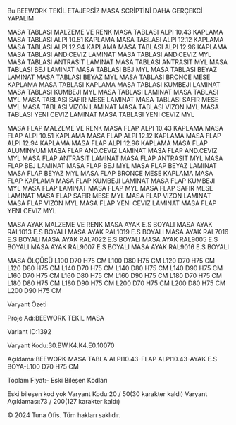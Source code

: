 Bu BEEWORK TEKİL ETAJERSİZ MASA SCRİPTİNİ DAHA GERÇEKCİ YAPALIM

MASA TABLASI MALZEME VE RENK
    MASA TABLASI ALPI 10.43 KAPLAMA
    MASA TABLASI ALPI 10.51 KAPLAMA
    MASA TABLASI ALPI 12.12 KAPLAMA
    MASA TABLASI ALPI 12.94 KAPLAMA
    MASA TABLASI ALPI 12.96 KAPLAMA
    MASA TABLASI AND.CEVIZ LAMINAT
    MASA TABLASI AND.CEVIZ MYL
    MASA TABLASI ANTRASIT LAMINAT
    MASA TABLASI ANTRASIT MYL
    MASA TABLASI BEJ LAMINAT
    MASA TABLASI BEJ MYL
    MASA TABLASI BEYAZ LAMINAT
    MASA TABLASI BEYAZ MYL
    MASA TABLASI BRONCE MESE KAPLAMA
    MASA TABLASI KAPLAMA
    MASA TABLASI KUMBEJI LAMINAT
    MASA TABLASI KUMBEJI MYL
    MASA TABLASI LAMINAT
    MASA TABLASI MYL
    MASA TABLASI SAFIR MESE LAMINAT
    MASA TABLASI SAFIR MESE MYL
    MASA TABLASI VIZON LAMINAT
    MASA TABLASI VIZON MYL
    MASA TABLASI YENI CEVIZ LAMINAT
    MASA TABLASI YENI CEVIZ MYL


MASA FLAP MALZEME VE RENK
    MASA FLAP ALPI 10.43 KAPLAMA
    MASA FLAP ALPI 10.51 KAPLAMA
    MASA FLAP ALPI 12.12 KAPLAMA
    MASA FLAP ALPI 12.94 KAPLAMA
    MASA FLAP ALPI 12.96 KAPLAMA
    MASA FLAP ALUMINYUM
    MASA FLAP AND.CEVIZ LAMINAT
    MASA FLAP AND.CEVIZ MYL
    MASA FLAP ANTRASIT LAMINAT
    MASA FLAP ANTRASIT MYL
    MASA FLAP BEJ LAMINAT
    MASA FLAP BEJ MYL
    MASA FLAP BEYAZ LAMINAT
    MASA FLAP BEYAZ MYL
    MASA FLAP BRONCE MESE KAPLAMA
    MASA FLAP KAPLAMA
    MASA FLAP KUMBEJI LAMINAT
    MASA FLAP KUMBEJI MYL
    MASA FLAP LAMINAT
    MASA FLAP MYL
    MASA FLAP SAFIR MESE LAMINAT
    MASA FLAP SAFIR MESE MYL
    MASA FLAP VIZON LAMINAT
    MASA FLAP VIZON MYL
    MASA FLAP YENI CEVIZ LAMINAT
    MASA FLAP YENI CEVIZ MYL


MASA AYAK MALZEME VE RENK
    MASA AYAK E.S BOYALI
    MASA AYAK RAL1013 E.S BOYALI
    MASA AYAK RAL1019 E.S BOYALI
    MASA AYAK RAL7016 E.S BOYALI
    MASA AYAK RAL7022 E.S BOYALI
    MASA AYAK RAL9005 E.S BOYALI
    MASA AYAK RAL9007 E.S BOYALI
    MASA AYAK RAL9016 E.S BOYALI


MASA ÖLÇÜSÜ
    L100 D70 H75 CM
    L100 D80 H75 CM
    L120 D70 H75 CM
    L120 D80 H75 CM
    L140 D70 H75 CM
    L140 D80 H75 CM
    L140 D90 H75 CM
    L160 D70 H75 CM
    L160 D80 H75 CM
    L160 D90 H75 CM
    L180 D70 H75 CM
    L180 D80 H75 CM
    L180 D90 H75 CM
    L200 D70 H75 CM
    L200 D80 H75 CM
    L200 D90 H75 CM



Varyant Özeti

Proje Adı:BEEWORK TEKIL MASA

Variant ID:1392

Varyant Kodu:30.BW.K4.K4.E0.10070

Açıklama:BEEWORK-MASA TABLA ALPI10.43-FLAP ALPI10.43-AYAK E.S BOYA-L100 D70 H75 CM

Toplam Fiyat:-
Eski Bileşen Kodları

Eski bileşen kod yok
Varyant Kodu:20 / 50(30 karakter kaldı)
Varyant Açıklaması:73 / 200(127 karakter kaldı)

© 2024 Tuna Ofis. Tüm hakları saklıdır.
